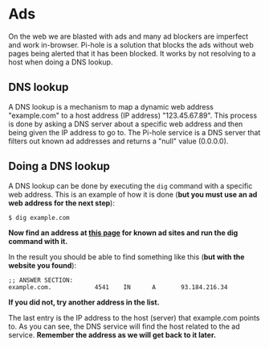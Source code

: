 # Ads

On the web we are blasted with ads and many ad blockers are imperfect and work in-browser. Pi-hole is a solution that blocks the ads without web pages being alerted that it has been blocked. It works by not resolving to a host when doing a DNS lookup.

## DNS lookup

A DNS lookup is a mechanism to map a dynamic web address "example.com" to a host address (IP address) "123.45.67.89". This process is done by asking a DNS server about a specific web address and then being given the IP address to go to. The Pi-hole service is a DNS server that filters out known ad addresses and returns a "null" value (0.0.0.0).

## Doing a DNS lookup

A DNS lookup can be done by executing the `dig` command with a specific web address. This is an example of how it is done (**but you must use an ad web address for the next step**):

```
$ dig example.com
```

**Now find an address at [this page](https://v.firebog.net/hosts/static/w3kbl.txt) for known ad sites and run the dig command with it.**

In the result you should be able to find something like this (**but with the website you found**):

```
;; ANSWER SECTION:
example.com.            4541    IN      A       93.184.216.34
```

**If you did not, try another address in the list.**

The last entry is the IP address to the host (server) that example.com points to. As you can see, the DNS service will find the host related to the ad service. **Remember the address as we will get back to it later.**
